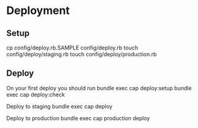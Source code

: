 Deployment
=========

Setup
--------

  cp config/deploy.rb.SAMPLE config/deploy.rb
  touch config/deploy/staging.rb
  touch config/deploy/production.rb


Deploy
--------

On your first deploy you should run
  bundle exec cap deploy:setup
  bundle exec cap deploy:check

Deploy to staging
  bundle exec cap deploy

Deploy to production
  bundle exec cap production deploy

